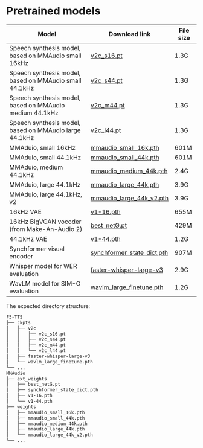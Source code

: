 # Pretrained models

| Model    | Download link | File size |
| -------- | ------- | ------- |
| Speech synthesis model, based on MMAudio small 16kHz | <a href="https://huggingface.co" download="v2c_s16.pt">v2c_s16.pt</a> | 1.3G |
| Speech synthesis model, based on MMAudio small 44.1kHz | <a href="https://huggingface.co" download="v2c_s44.pt">v2c_s44.pt</a> | 1.3G |
| Speech synthesis model, based on MMAudio medium 44.1kHz | <a href="https://huggingface.co" download="v2c_m44.pt">v2c_m44.pt</a> | 1.3G |
| Speech synthesis model, based on MMAudio large 44.1kHz | <a href="https://huggingface.co" download="v2c_l44.pt">v2c_l44.pt</a> | 1.3G |
| MMAduio, small 16kHz | <a href="https://huggingface.co/hkchengrex/MMAudio/resolve/main/weights/mmaudio_small_16k.pth" download="mmaudio_small_16k.pth">mmaudio_small_16k.pth</a> | 601M |
| MMAduio, small 44.1kHz | <a href="https://huggingface.co/hkchengrex/MMAudio/resolve/main/weights/mmaudio_small_44k.pth" download="mmaudio_small_44k.pth">mmaudio_small_44k.pth</a> | 601M |
| MMAduio, medium 44.1kHz | <a href="https://huggingface.co/hkchengrex/MMAudio/resolve/main/weights/mmaudio_medium_44k.pth" download="mmaudio_medium_44k.pth">mmaudio_medium_44k.pth</a> | 2.4G |
| MMAduio, large 44.1kHz | <a href="https://huggingface.co/hkchengrex/MMAudio/resolve/main/weights/mmaudio_large_44k.pth" download="mmaudio_large_44k.pth">mmaudio_large_44k.pth</a> | 3.9G |
| MMAduio, large 44.1kHz, v2 | <a href="https://huggingface.co/hkchengrex/MMAudio/resolve/main/weights/mmaudio_large_44k_v2.pth" download="mmaudio_large_44k_v2.pth">mmaudio_large_44k_v2.pth</a> | 3.9G |
| 16kHz VAE | <a href="https://github.com/hkchengrex/MMAudio/releases/download/v0.1/v1-16.pth">v1-16.pth</a> | 655M |
| 16kHz BigVGAN vocoder (from Make-An-Audio 2) |<a href="https://github.com/hkchengrex/MMAudio/releases/download/v0.1/best_netG.pt">best_netG.pt</a> | 429M |
| 44.1kHz VAE |<a href="https://github.com/hkchengrex/MMAudio/releases/download/v0.1/v1-44.pth">v1-44.pth</a> | 1.2G | 
| Synchformer visual encoder |<a href="https://github.com/hkchengrex/MMAudio/releases/download/v0.1/synchformer_state_dict.pth">synchformer_state_dict.pth</a> | 907M |
| Whisper model for WER evaluation | <a href="https://huggingface.co/Systran/faster-whisper-large-v3" download="faster-whisper-large-v3">faster-whisper-large-v3</a> | 2.9G |
| WavLM model for SIM-O evaluation | <a href="https://drive.google.com/file/d/1-aE1NfzpRCLxA4GUxX9ITI3F9LlbtEGP/view" download="wavlm_large_finetune.pth">wavlm_large_finetune.pth</a> | 1.2G |


The expected directory structure:

```bash
F5-TTS
├── ckpts
│   ├── v2c
│   │   ├── v2c_s16.pt
│   │   ├── v2c_s44.pt
│   │   ├── v2c_m44.pt
│   │   └── v2c_l44.pt
│   ├── faster-whisper-large-v3
│   └── wavlm_large_finetune.pth
└── ...
MMAudio
├── ext_weights
│   ├── best_netG.pt
│   ├── synchformer_state_dict.pth
│   ├── v1-16.pth
│   └── v1-44.pth
├── weights
│   ├── mmaudio_small_16k.pth
│   ├── mmaudio_small_44k.pth
│   ├── mmaudio_medium_44k.pth
│   ├── mmaudio_large_44k.pth
│   └── mmaudio_large_44k_v2.pth
└── ...
```

